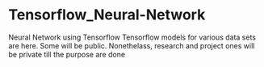 # Tensorflow_Neural-Network
Neural Network using Tensorflow 
Tensorflow models for various data sets are here. Some will be public. Nonethelass, research and project ones will be private till the purpose are done
